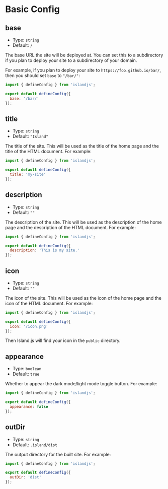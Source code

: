 # Basic Config

## base

- Type: `string`
- Default: `/`

The base URL the site will be deployed at. You can set this to a subdirectory if you plan to deploy your site to a subdirectory of your domain.

For example, if you plan to deploy your site to `https://foo.github.io/bar/`, then you should set `base` to `"/bar/"`:

```js
import { defineConfig } from 'islandjs';

export default defineConfig({
  base: '/bar/'
});
```

## title

- Type: `string`
- Default: `"Island"`

The title of the site. This will be used as the title of the home page and the title of the HTML document. For example:

```js
import { defineConfig } from 'islandjs';

export default defineConfig({
  title: 'my-site'
});
```

## description

- Type: `string`
- Default: `""`

The description of the site. This will be used as the description of the home page and the description of the HTML document. For example:

```js
import { defineConfig } from 'islandjs';

export default defineConfig({
  description: 'This is my site.'
});
```

## icon

- Type: `string`
- Default: `""`

The icon of the site. This will be used as the icon of the home page and the icon of the HTML document. For example:

```js
import { defineConfig } from 'islandjs';

export default defineConfig({
  icon: '/icon.png'
});
```

Then Island.js will find your icon in the `public` directory.

## appearance

- Type: `boolean`
- Default: `true`

Whether to appear the dark mode/light mode toggle button. For example:

```js
import { defineConfig } from 'islandjs';

export default defineConfig({
  appearance: false
});
```

## outDir

- Type: `string`
- Default: `.island/dist`

The output directory for the built site. For example:

```js
import { defineConfig } from 'islandjs';

export default defineConfig({
  outDir: 'dist'
});
```
